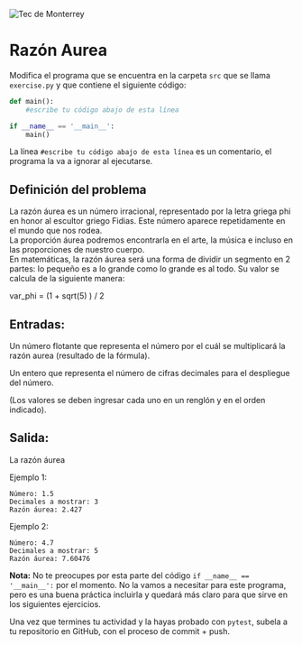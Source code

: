 ![Tec de Monterrey](../../images/logotecmty.png)
# Razón Aurea


Modifica el programa que se encuentra en la carpeta `src` que se llama `exercise.py` y que contiene el siguiente código:

```python
def main():
    #escribe tu código abajo de esta línea    

if __name__ == '__main__':
    main()
```

La línea `#escribe tu código abajo de esta línea` es un comentario, el programa la va a ignorar al ejecutarse.

## Definición del problema

La razón áurea es un número irracional,​ representado por la letra griega phi en honor al escultor griego Fidias. Este número aparece repetidamente en el mundo que nos rodea.  
La proporción áurea podremos encontrarla en el arte, la música e incluso en las proporciones de nuestro cuerpo.  
En matemáticas, la razón áurea será una forma de dividir un segmento en 2 partes: lo pequeño es a lo grande como lo grande es al todo. Su valor se calcula de la siguiente manera:

var_phi = (1 + sqrt(5) ) / 2


## **Entradas:**
Un número flotante que representa el número por el cuál se multiplicará la razón aurea (resultado de la fórmula).  

Un entero que representa el número de cifras decimales para el despliegue del número.  

(Los valores se deben ingresar cada uno en un renglón y en el orden indicado).

## **Salida:**
La razón áurea

Ejemplo 1:
```
Número: 1.5
Decimales a mostrar: 3
Razón áurea: 2.427
```
Ejemplo 2:
```
Número: 4.7
Decimales a mostrar: 5
Razón áurea: 7.60476
```

**Nota:** No te preocupes por esta parte del código `if __name__ == '__main__':` por el momento. No la vamos a necesitar para este programa, pero es una buena práctica incluirla y quedará más claro para que sirve en los siguientes ejercicios.

Una vez que termines tu actividad y la hayas probado con `pytest`, subela a tu repositorio en GitHub, con el proceso de commit + push.
